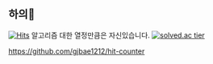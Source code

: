 ## 하의👋

[![Hits](https://hits.seeyoufarm.com/api/count/incr/badge.svg?url=https%3A%2F%2Fgithub.com%2Fwoongseob12%2F&count_bg=%2379C83D&title_bg=%23555555&icon=&icon_color=%23E7E7E7&title=hits&edge_flat=false)](https://hits.seeyoufarm.com)
알고리즘 대한 열정만큼은 자신있습니다.
[![solved.ac tier](http://mazassumnida.wtf/api/generate_badge?boj=woongseob12)](https://solved.ac/woongseob12)


https://github.com/gjbae1212/hit-counter
<!--
![woongseob12's github stats](https://github-readme-stats.vercel.app/api?username=woongseob12&show_icons=true)
**woongseob12/woongseob12** is a ✨ _special_ ✨ repository because its `README.md` (this file) appears on your GitHub profile.

Here are some ideas to get you started:

- 🔭 I’m currently working on ...
- 🌱 I’m currently learning ...
- 👯 I’m looking to collaborate on ...
- 🤔 I’m looking for help with ...
- 💬 Ask me about ...
- 📫 How to reach me: ...
- 😄 Pronouns: ...
- ⚡ Fun fact: ...
-->
